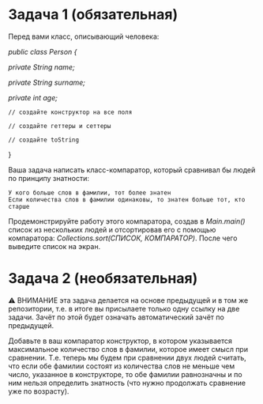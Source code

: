 # Задача 1 (обязательная)

Перед вами класс, описывающий человека:

*public class Person {* 

*private String name;*

*private String surname;*

*private int age;*

    // создайте конструктор на все поля
    
    // создайте геттеры и сеттеры
    
    // создайте toString
}

Ваша задача написать класс-компаратор, который сравнивал бы людей по принципу знатности:

    У кого больше слов в фамилии, тот более знатен
    Если количества слов в фамилии одинаковы, то знатен больше тот, кто старше

Продемонстрируйте работу этого компаратора, создав в *Main.main()* список из нескольких людей и отсортировав его с помощью компаратора: *Collections.sort(СПИСОК, КОМПАРАТОР)*. После чего выведите список на экран.
# Задача 2 (необязательная)

⚠️ ВНИМАНИЕ эта задача делается на основе предыдущей и в том же репозитории, т.е. в итоге вы присылаете только одну ссылку на две задачи. Зачёт по этой будет означать автоматический зачёт по предыдущей.

Добавьте в ваш компаратор конструктор, в котором указывается максимальное количество слов в фамилии, которое имеет смысл при сравнении. Т.е. теперь мы будем при сравнении двух людей считать, что если обе фамилии состоят из количества слов не меньше чем число, указанное в конструкторе, то обе фамилии равнозначны и по ним нельзя определить знатность (что нужно продолжать сравнение уже по возрасту).